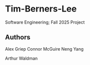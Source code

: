 # Tim-Berners-Lee
Software Engineering; Fall 2025 Project

## Authors
Alex Griep
Connor McGuire
Neng Yang

Arthur Waldman
